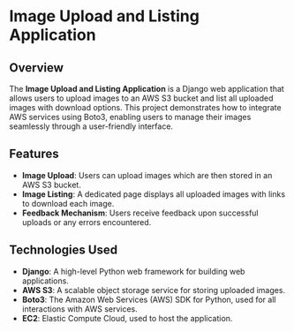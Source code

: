 # Image Upload and Listing Application

## Overview

The **Image Upload and Listing Application** is a Django web application that allows users to upload images to an AWS S3 bucket and list all uploaded images with download options. This project demonstrates how to integrate AWS services using Boto3, enabling users to manage their images seamlessly through a user-friendly interface.

## Features

- **Image Upload**: Users can upload images which are then stored in an AWS S3 bucket.
- **Image Listing**: A dedicated page displays all uploaded images with links to download each image.
- **Feedback Mechanism**: Users receive feedback upon successful uploads or any errors encountered.

## Technologies Used

- **Django**: A high-level Python web framework for building web applications.
- **AWS S3**: A scalable object storage service for storing uploaded images.
- **Boto3**: The Amazon Web Services (AWS) SDK for Python, used for all interactions with AWS services.
- **EC2**: Elastic Compute Cloud, used to host the application.
